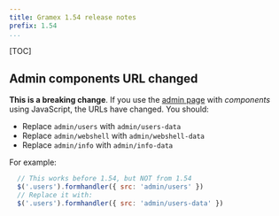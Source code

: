 ```yaml
---
title: Gramex 1.54 release notes
prefix: 1.54
...
```


[TOC]

## Admin components URL changed

**This is a breaking change**. If you use the [admin page](../../admin/) with
*components* using JavaScript, the URLs have changed. You should:

- Replace `admin/users` with `admin/users-data`
- Replace `admin/webshell` with `admin/webshell-data`
- Replace `admin/info` with `admin/info-data`

For example:

```js
  // This works before 1.54, but NOT from 1.54
  $('.users').formhandler({ src: 'admin/users' })
  // Replace it with:
  $('.users').formhandler({ src: 'admin/users-data' })
```
